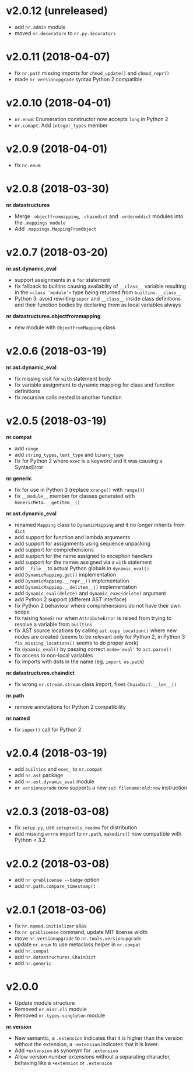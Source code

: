 # v2.0.12 (unreleased)

* add `nr.admin` module
* moved `nr.decorators` to `nr.py.decorators`

# v2.0.11 (2018-04-07)

* fix `nr.path` missing imports for `chmod_update()` and `chmod_repr()`
* made `nr versionupgrade` syntax Python 2 compatible

# v2.0.10 (2018-04-01)

* `nr.enum`: Enumeration constructor now accepts `long` in Python 2
* `nr.comapt`: Add `integer_types` member

# v2.0.9 (2018-04-01)

* fix `nr.enum`

# v2.0.8 (2018-03-30)

__nr.datastructures__

* Merge `.objectfrommapping`, `.chaindict` and `.ordereddict` modules into
  the `.mappings module`
* Add `.mappings.MappingFromObject`

# v2.0.7 (2018-03-20)

__nr.ast.dynamic_eval__

* support assignments in a `for` statement
* fix fallback to builtins causing availablity of `__class__` variable
  resulting in the `<class 'module'>` type being returned from
  `builtins.__class__`
* Python 3: avoid rewriting `super` and `__class__` inside class definitions
  and their function bodies by declaring them as local variables always

__nr.datastructures.objectfrommapping__

* new module with `ObjectFromMapping` class

# v2.0.6 (2018-03-19)

__nr.ast.dynamic_eval__

* fix missing visit for `with` statement body
* fix variable assignment to dynamic mapping for class and function definitions
* fix recursive calls nested in another function

# v2.0.5 (2018-03-19)

__nr.compat__

* add `range`
* add `string_types`, `text_type` and `binary_type`
* fix for Python 2 where `exec` is a keyword and it was causing a SyntaxError

__nr.generic__

* fix for use in Python 3 (replace `xrange()` with `range()`)
* fix `__module__` member for classes generated with `GenericMeta.__getitem__()`

__nr.ast.dynamic_eval__

* renamed `Mapping` class to `DynamicMapping` and it no longer inherits from `dict`
* add support for function and lambda arguments
* add support for assignments using sequence unpacking
* add support for comprehensions
* add support for the name assigned to exception handlers
* add support for the names assigned via a `with` statement
* add `__file__` to actual Python globals in `dynamic_eval()`
* add `DynamicMapping.get()` implementation
* add `DynamicMapping.__repr__()` implementation
* add `DynamicMapping.__delitem__()` implementation
* add `dynamic_eval(delete)` and `dynamic_exec(delete)` argument
* add Python 2 support (different AST interface)
* fix Python 2 behaviour where comprehensions do not have their own scope
* fix raising `NameError` when `AttributeError` is raised from trying to
  resolve a variable from `builtins`
* fix AST source locations by calling `ast.copy_location()` where new nodes
  are created (seems to be relevant only for Python 2, in Python 3
  `fix_missing_locations()` seems to do proper work)
* fix `dynamic_eval()` by passing correct `mode='eval'` to `ast.parse()`
* fix access to non-local variables
* fix imports with dots in the name (eg. `import os.path`)

__nr.datastructures.chaindict__

* fix wrong `nr.stream.stream` class import, fixes `ChainDict.__len__()`

__nr.path__

* remove annotations for Python 2 compatibility

__nr.named__

* fix `super()` call for Python 2

# v2.0.4 (2018-03-19)

* add `builtins` and `exec_` to `nr.compat`
* add `nr.ast` package
* add `nr.ast.dynamic_eval` module
* `nr versionuprade` now supports a new `sub filename:old:new` instruction

# v2.0.3 (2018-03-08)

* fix `setup.py`, use `setuptools_readme` for distribution
* add missing `errno` import to `nr.path`, `makedirs()` now compatible with
  Python < 3.2

# v2.0.2 (2018-03-08)

* add `nr grablicense --badge` option
* add `nr.path.compare_timestamp()`

# v2.0.1 (2018-03-06)

* fix `nr.named.initializer` alias
* fix `nr grablicense` command, update MIT license width
* move `nr.versionupgrade` to `nr.tools.versionupgrade`
* update `nr.enum` to use metaclass helper in `nr.compat`
* add `nr.compat`
* add `nr.datastructures.ChainDict`
* add `nr.generic`

# v2.0.0

* Update module structure
* Removed `nr.misc.cli` module
* Removed `nr.types.singleton` module

__nr.version__

* New semantic, a `.extension` indicates that it is higher than the
  version without the extension, a `-extension` indicates that it is lower.
* Add `+extension` as synonym for `.extension`
* Allow version number extensions without a separating character, behaving
  like a `+extension` or `.extension`
